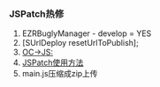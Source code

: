 ### JSPatch热修

1. EZRBuglyManager - develop = YES
2. [SUrlDeploy resetUrlToPublish];
3. [OC->JS: ]([http://bang590.github.io/JSPatchConvertor/](http://bang590.github.io/JSPatchConvertor/))
4. [JSPatch使用方法](https://github.com/bang590/JSPatch/wiki)
5. main.js压缩成zip上传